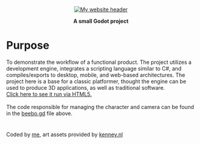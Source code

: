 <div align="center">
	<a href="https://tfeshelman.github.io/Godot-Demo" target="_blank">
		<img src="https://tylereshelman.com/img/godot-ui-2.png" alt="My website header"/>
	</a>
	<p style="text-align:center;"><b>A small Godot project</b></p>
</div>

# Purpose
To demonstrate the workflow of a functional product. The project utilizes a development engine, integrates a scripting language similar to C#, and compiles/exports to desktop, mobile, and web-based architectures. The project here is a base for a classic platformer, thought the engine can be used to produce 3D applications, as well as traditional software.
<br>
<a href="https://tfeshelman.github.io/Godot-Demo">Click here to see it run via HTML5.</a>
<br><br>
The code responsible for managing the character and camera can be found in the <a href="https://github.com/tfeshelman/Godot-Demo/blob/main/beebo.gd">beebo.gd</a> file above.

#
Coded by <a href="https://tylereshelman.com">me</a>, art assets provided by <a href="https://kenney.nl">kenney.nl</a>
